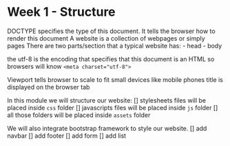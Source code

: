 # Week 1 - Structure

DOCTYPE specifies the type of this document. It tells the browser how to render this document
A website is a collection of webpages or simply pages
	There are two parts/section that a typical website has: 
	- head
	- body


the utf-8 is the encoding that specifies that this document is an HTML so browsers will know `<meta charset="utf-8">`

Viewport tells browser to scale to fit small devices like mobile phones
<meta name="viewport" content="width=device-width, initial-scale=1">
title is displayed on the browser tab

In this module we will structure our website:
[] stylesheets files will be placed inside `css` folder
[] javascripts files will be placed inside `js` folder
[] all those folders will be placed inside `assets` folder

We will also integrate bootstrap framework to style our website.
[] add navbar
[] add footer
[] add form
[] add list